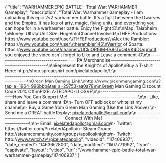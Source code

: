 {
    "title": "WARHAMMER EPIC BATTLE - Total War: WARHAMMER Gameplay",
    "description": "Total War: Warhammer Gameplay - I am uploading this epic 2v2 warhammer battle.  It's a fight between the Dwarves and the Empire.  It has lots of arty, magic, flying units, and everything you can hope for in a warhammer battle.  Enjoy the Fight :D\n\nMap: Talabheim \nMoney: Ultra\nUnit Size: Huge\n\nChannel Involved:\nTHFE Productions: https:\/\/www.youtube.com\/user\/THFEProductions\nAlex the Rambler: https:\/\/www.youtube.com\/user\/therambler146\nWarrior of Sparta: https:\/\/www.youtube.com\/channel\/UCkiORf6M-0s9sTuO4VK4DOg\n\nIf you enjoyed the video don't forget to Like and Leave a comment :D\n\n-----------------------------------------PA Merchandise----------------------------------------------\n\nRepresent the Knight's of Apollo!\nBuy a T-shirt Here: http:\/\/shop.spreadshirt.com\/pixelatedapollo\/\n\n---------------------------------------------------------------------------------------------------------------\nGreen Man Gaming Link:\nhttp:\/\/www.greenmangaming.com\/?tap_a=1964-996bbb&tap_s=29753-aa0a78\n\nGreen Man Gaming Discount Code 20% Off:\nPIXELA-TEDAPO-LLOSVE\n\n----------------------------------How You Can Support Me! -----------------------------------\n\n- Like, share and leave a comment :D\n- Turn OFF adblock or whitelist my channel\n- Buy a Game from Green Man Gaming (Use the Link Above) \n- Send me a GREAT battle Replay: pixelatedapollo@gmail.com\n\n------------------------------------------Connect With Me!-----------------------------------------\n\n- Email: pixelatedapollo@gmail.com\n- Twitter: https:\/\/twitter.com\/PixelatedApollo\n- Steam Group:  http:\/\/steamcommunity.com\/groups\/apollosknights\n- Twitch: http:\/\/www.twitch.tv\/pixelatedapollo",
    "videoid": "117406937",
    "date_created": "1463662800",
    "date_modified": "1507771992",
    "type": "captivate",
    "layout": "video",
    "url": "\/v\/warhammer-epic-battle-total-war-warhammer-gameplay\/117406937"
}